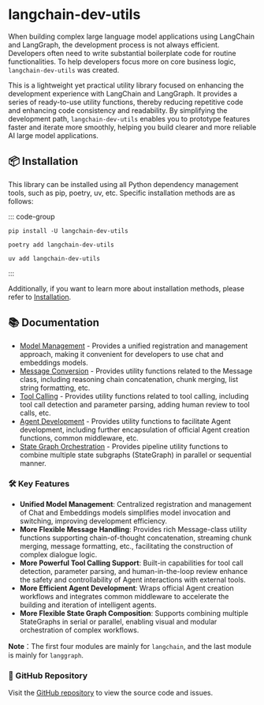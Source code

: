# langchain-dev-utils

When building complex large language model applications using LangChain and LangGraph, the development process is not always efficient. Developers often need to write substantial boilerplate code for routine functionalities. To help developers focus more on core business logic, `langchain-dev-utils` was created.

This is a lightweight yet practical utility library focused on enhancing the development experience with LangChain and LangGraph. It provides a series of ready-to-use utility functions, thereby reducing repetitive code and enhancing code consistency and readability. By simplifying the development path, `langchain-dev-utils` enables you to prototype features faster and iterate more smoothly, helping you build clearer and more reliable AI large model applications.

## 📦 Installation

This library can be installed using all Python dependency management tools, such as pip, poetry, uv, etc. Specific installation methods are as follows:

::: code-group

```sh[pip]
pip install -U langchain-dev-utils
```

```sh[poetry]
poetry add langchain-dev-utils
```

```sh[uv]
uv add langchain-dev-utils
```

:::

Additionally, if you want to learn more about installation methods, please refer to [Installation](./installation.md).

## 📚 Documentation

- [Model Management](./model-management.md) - Provides a unified registration and management approach, making it convenient for developers to use chat and embeddings models.
- [Message Conversion](./message-conversion.md) - Provides utility functions related to the Message class, including reasoning chain concatenation, chunk merging, list string formatting, etc.
- [Tool Calling](./tool-calling.md) - Provides utility functions related to tool calling, including tool call detection and parameter parsing, adding human review to tool calls, etc.
- [Agent Development](./agent-development.md) - Provides utility functions to facilitate Agent development, including further encapsulation of official Agent creation functions, common middleware, etc.
- [State Graph Orchestration](./graph-orchestration.md) - Provides pipeline utility functions to combine multiple state subgraphs (StateGraph) in parallel or sequential manner.

### 🛠️ Key Features

- **Unified Model Management**: Centralized registration and management of Chat and Embeddings models simplifies model invocation and switching, improving development efficiency.
- **More Flexible Message Handling**: Provides rich Message-class utility functions supporting chain-of-thought concatenation, streaming chunk merging, message formatting, etc., facilitating the construction of complex dialogue logic.
- **More Powerful Tool Calling Support**: Built-in capabilities for tool call detection, parameter parsing, and human-in-the-loop review enhance the safety and controllability of Agent interactions with external tools.
- **More Efficient Agent Development**: Wraps official Agent creation workflows and integrates common middleware to accelerate the building and iteration of intelligent agents.
- **More Flexible State Graph Composition**: Supports combining multiple StateGraphs in serial or parallel, enabling visual and modular orchestration of complex workflows.

**Note**：The first four modules are mainly for `langchain`, and the last module is mainly for `langgraph`.

### 📖 GitHub Repository

Visit the [GitHub repository](https://github.com/TBice123123/langchain-dev-utils) to view the source code and issues.
